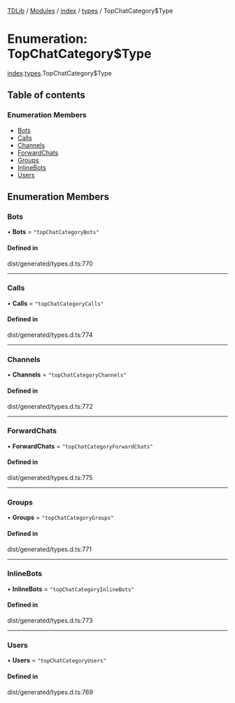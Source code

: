 [TDLib](../README.md) / [Modules](../modules.md) / [index](../modules/index.md) / [types](../modules/index.types.md) / TopChatCategory$Type

# Enumeration: TopChatCategory$Type

[index](../modules/index.md).[types](../modules/index.types.md).TopChatCategory$Type

## Table of contents

### Enumeration Members

- [Bots](index.types.TopChatCategory_Type.md#bots)
- [Calls](index.types.TopChatCategory_Type.md#calls)
- [Channels](index.types.TopChatCategory_Type.md#channels)
- [ForwardChats](index.types.TopChatCategory_Type.md#forwardchats)
- [Groups](index.types.TopChatCategory_Type.md#groups)
- [InlineBots](index.types.TopChatCategory_Type.md#inlinebots)
- [Users](index.types.TopChatCategory_Type.md#users)

## Enumeration Members

### Bots

• **Bots** = ``"topChatCategoryBots"``

#### Defined in

dist/generated/types.d.ts:770

___

### Calls

• **Calls** = ``"topChatCategoryCalls"``

#### Defined in

dist/generated/types.d.ts:774

___

### Channels

• **Channels** = ``"topChatCategoryChannels"``

#### Defined in

dist/generated/types.d.ts:772

___

### ForwardChats

• **ForwardChats** = ``"topChatCategoryForwardChats"``

#### Defined in

dist/generated/types.d.ts:775

___

### Groups

• **Groups** = ``"topChatCategoryGroups"``

#### Defined in

dist/generated/types.d.ts:771

___

### InlineBots

• **InlineBots** = ``"topChatCategoryInlineBots"``

#### Defined in

dist/generated/types.d.ts:773

___

### Users

• **Users** = ``"topChatCategoryUsers"``

#### Defined in

dist/generated/types.d.ts:769
